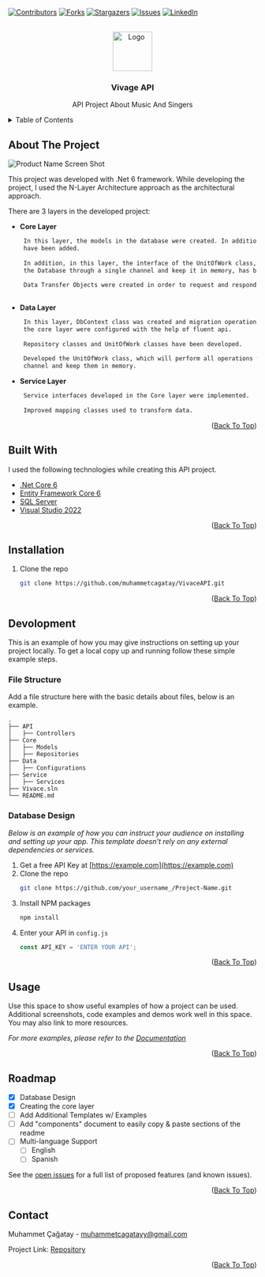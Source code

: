 <div id="top"></div>

<!-- PROJECT SHIELDS -->
[![Contributors][contributors-shield]][contributors-url]
[![Forks][forks-shield]][forks-url]
[![Stargazers][stars-shield]][stars-url]
[![Issues][issues-shield]][issues-url]
[![LinkedIn][linkedin-shield]][linkedin-url]



<!-- PROJECT LOGO -->
<br />
<div align="center">
  <a href="https://github.com/muhammetcagatay/VivaceAPI">
    <img src="https://www.ukeysoft.com/images/apple-music-icon.jpg" alt="Logo" width="80" height="80">
  </a>

  <h3 align="center">Vivage API</h3>

  <p align="center">
    API Project About Music And Singers
    <br />
    <!--
    <a href="https://github.com/othneildrew/Best-README-Template"><strong>Explore the docs »</strong></a>
    <br />
    <br />
    <a href="https://github.com/othneildrew/Best-README-Template">View Demo</a>
    ·
    <a href="https://github.com/othneildrew/Best-README-Template/issues">Report Bug</a>
    ·
    <a href="https://github.com/othneildrew/Best-README-Template/issues">Request Feature</a>
    -->
  </p>
</div>



<!-- TABLE OF CONTENTS -->
<details>
  <summary>Table of Contents</summary>
  <ol>
    <li><a href="#about-the-project">About The Project</a></li>
    <li><a href="#built-with">Built With</a></li>
    <li><a href="#installation">Installation</a></li>
    <li>
      <a href="#devolopment">Devolopment</a>
      <ul>
        <li><a href="#file-structure">File Structure</a></li>
        <li><a href="#database-design">Database Design</a></li>
      </ul>
    </li>
    <li><a href="#contact">Contact</a></li>
  </ol>
</details>



<!-- ABOUT THE PROJECT -->

##  About The Project

![Product Name Screen Shot](https://kinsta.com/wp-content/uploads/2019/12/wordpress-rest-api-1024x512.jpg)

This project was developed with .Net 6 framework. While developing the project, I used the N-Layer Architecture approach as the architectural approach.

There are 3 layers in the developed project:
* **Core Layer**<br>
  ```sh
   In this layer, the models in the database were created. In addition interfaces of repository and service classes 
   have been added.
   
   In addition, in this layer, the interface of the UnitOfWork class, which will perform all operations to be done with 
   the Database through a single channel and keep it in memory, has been developed.
   
   Data Transfer Objects were created in order to request and respond to the data appropriately.
   
   ```
* **Data Layer**<br>
  ```sh
   In this layer, DbContext class was created and migration operations were performed. In addition, the models created in
   the core layer were configured with the help of fluent api.
   
   Repository classes and UnitOfWork classes have been developed.
   
   Developed the UnitOfWork class, which will perform all operations with the database through a single 
   channel and keep them in memory.
   ```
* **Service Layer**<br>
  ```sh
   Service interfaces developed in the Core layer were implemented.
   
   Improved mapping classes used to transform data.
   ```

<p align="right">(<a href="#top">Back To Top</a>)</p>



## Built With

I used the following technologies while creating this API project.

* [.Net Core 6](https://docs.microsoft.com/tr-tr/aspnet/core/introduction-to-aspnet-core?view=aspnetcore-6.0)
* [Entity Framework Core 6](https://docs.microsoft.com/tr-tr/ef/core/)
* [SQL Server](https://www.google.com/search?client=opera&q=sql+server&sourceid=opera&ie=UTF-8&oe=UTF-8)
* [Visual Studio 2022](https://visualstudio.microsoft.com/tr/vs/)

<p align="right">(<a href="#top">Back To Top</a>)</p>


## Installation

1. Clone the repo
   ```sh
   git clone https://github.com/muhammetcagatay/VivaceAPI.git
   ```

<p align="right">(<a href="#top">Back To Top</a>)</p>


<!-- GETTING STARTED -->
## Devolopment

This is an example of how you may give instructions on setting up your project locally.
To get a local copy up and running follow these simple example steps.

###  File Structure

Add a file structure here with the basic details about files, below is an example.

```
.
├── API
│   ├── Controllers
├── Core
│   ├── Models
│   ├── Repositories
├── Data
│   ├── Configurations
├── Service
│   ├── Services
├── Vivace.sln
└── README.md
```



### Database Design

_Below is an example of how you can instruct your audience on installing and setting up your app. This template doesn't rely on any external dependencies or services._

1. Get a free API Key at [https://example.com](https://example.com)
2. Clone the repo
   ```sh
   git clone https://github.com/your_username_/Project-Name.git
   ```
3. Install NPM packages
   ```sh
   npm install
   ```
4. Enter your API in `config.js`
   ```js
   const API_KEY = 'ENTER YOUR API';
   ```

<p align="right">(<a href="#top">Back To Top</a>)</p>



<!-- USAGE EXAMPLES -->
##  Usage

Use this space to show useful examples of how a project can be used. Additional screenshots, code examples and demos work well in this space. You may also link to more resources.

_For more examples, please refer to the [Documentation](https://example.com)_

<p align="right">(<a href="#top">Back To Top</a>)</p>



<!-- ROADMAP -->
##  Roadmap

- [x] Database Design
- [x] Creating the core layer
- [ ] Add Additional Templates w/ Examples
- [ ] Add "components" document to easily copy & paste sections of the readme
- [ ] Multi-language Support
    - [ ] English
    - [ ] Spanish

See the [open issues](https://github.com/othneildrew/Best-README-Template/issues) for a full list of proposed features (and known issues).

<p align="right">(<a href="#top">Back To Top</a>)</p>


<!-- CONTACT -->
## Contact

Muhammet Çağatay - muhammetcagatayy@gmail.com

Project Link: [Repository](https://github.com/muhammetcagatay/VivaceAPI)

<p align="right">(<a href="#top">Back To Top</a>)</p>








<!-- MARKDOWN LINKS & IMAGES -->
<!-- https://www.markdownguide.org/basic-syntax/#reference-style-links -->
[contributors-shield]: https://img.shields.io/github/contributors/othneildrew/Best-README-Template.svg?style=for-the-badge
[contributors-url]: https://github.com/muhammetcagatay/VivaceAPI/graphs/contributors
[forks-shield]: https://img.shields.io/github/forks/othneildrew/Best-README-Template.svg?style=for-the-badge
[forks-url]: https://github.com/muhammetcagatay/VivaceAPI/network/members
[stars-shield]: https://img.shields.io/github/stars/othneildrew/Best-README-Template.svg?style=for-the-badge
[stars-url]: https://github.com/muhammetcagatay/VivaceAPI/stargazers
[issues-shield]: https://img.shields.io/github/issues/othneildrew/Best-README-Template.svg?style=for-the-badge
[issues-url]: https://github.com/muhammetcagatay/VivaceAPI/issues
[linkedin-shield]: https://img.shields.io/badge/-LinkedIn-black.svg?style=for-the-badge&logo=linkedin&colorB=555
[linkedin-url]: https://www.linkedin.com/in/muhammetcagatayy/
[product-screenshot]: images/screenshot.png


